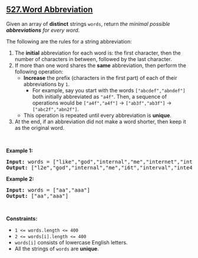 ## [527.Word Abbreviation](https://leetcode.com/problems/word-abbreviation/)
<p>Given an array of <strong>distinct</strong> strings <code>words</code>, return <em>the minimal possible <strong>abbreviations</strong> for every word</em>.</p>

<p>The following are the rules for a string abbreviation:</p>

<ol>
	<li>The <strong>initial</strong> abbreviation for each word is: the first character, then the number of characters in between, followed by the last character.</li>
	<li>If more than one word shares the <strong>same</strong> abbreviation, then perform the following operation:
	<ul>
		<li><strong>Increase</strong> the prefix (characters in the first part) of each of their abbreviations by <code>1</code>.
		<ul>
			<li>For example, say you start with the words <code>[&quot;abcdef&quot;,&quot;abndef&quot;]</code> both initially abbreviated as <code>&quot;a4f&quot;</code>. Then, a sequence of operations would be <code>[&quot;a4f&quot;,&quot;a4f&quot;]</code> -&gt; <code>[&quot;ab3f&quot;,&quot;ab3f&quot;]</code> -&gt; <code>[&quot;abc2f&quot;,&quot;abn2f&quot;]</code>.</li>
		</ul>
		</li>
		<li>This operation is repeated until every abbreviation is <strong>unique</strong>.</li>
	</ul>
	</li>
	<li>At the end, if an abbreviation did not make a word shorter, then keep it as the original word.</li>
</ol>

<p>&nbsp;</p>
<p><strong class="example">Example 1:</strong></p>
<pre><strong>Input:</strong> words = ["like","god","internal","me","internet","interval","intension","face","intrusion"]
<strong>Output:</strong> ["l2e","god","internal","me","i6t","interval","inte4n","f2e","intr4n"]
</pre><p><strong class="example">Example 2:</strong></p>
<pre><strong>Input:</strong> words = ["aa","aaa"]
<strong>Output:</strong> ["aa","aaa"]
</pre>
<p>&nbsp;</p>
<p><strong>Constraints:</strong></p>

<ul>
	<li><code>1 &lt;= words.length &lt;= 400</code></li>
	<li><code>2 &lt;= words[i].length &lt;= 400</code></li>
	<li><code>words[i]</code> consists of lowercase English letters.</li>
	<li>All the strings of <code>words</code> are <strong>unique</strong>.</li>
</ul>
